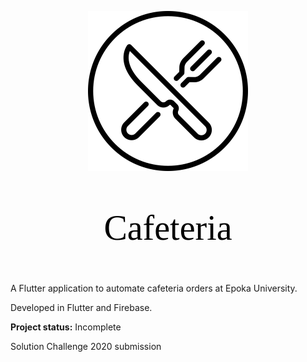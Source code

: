 <link href="https://fonts.googleapis.com/css?family=Josefin+Sans&display=swap" rel="stylesheet">

<span></span>
<div style="text-align:center;"><img src="assets/logo/cafeteria_logo.png" width="256">
<p style="font-size: 4em; font-family: 'Josefin Sans'; color: black;">Cafeteria</p></div>

A Flutter application to automate cafeteria orders at Epoka University.

Developed in Flutter and Firebase.

<b>Project status:</b> Incomplete

Solution Challenge 2020 submission
